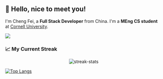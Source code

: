 ## 👋 Hello, nice to meet you!

I'm Cheng Fei, a **Full Stack Developer** from China. I'm a **MEng CS student** at [Cornell University](https://tech.cornell.edu/programs/masters-programs/master-in-computer-science/).

![](https://komarev.com/ghpvc/?username=chengafei)

### 📈 My Current Streak

<p align="center"> <img src="http://github-readme-streak-stats.herokuapp.com?user=chengafei&theme=transparent&hide_border=true" alt="streak-stats" />

<!-- [![Anurag's GitHub stats](https://github-readme-stats.vercel.app/api?username=chengafei&count_private=true&show_icons=true&hide=prs,issues,contribs&theme=transparent)](https://github.com/anuraghazra/github-readme-stats) -->

[![Top Langs](https://github-readme-stats.vercel.app/api/top-langs/?username=chengafei&theme=transparent&layout=compact&langs_count=8&hide=jupyter%20notebook,go)](https://github.com/anuraghazra/github-readme-stats)
